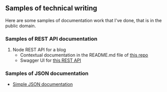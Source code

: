 
## Samples of technical writing

Here are some samples of documentation work that I've done, that is in the public domain.

### Samples of REST API documentation
1. Node REST API for a blog
   - Contextual documentation in the README.md file of [this repo](https://github.com/igor-trimailov/node-rest-api/blob/master/README.md)
   - Swagger UI for [this REST API](https://stark-brushlands-58685.herokuapp.com/api/v1/?fbclid=IwAR0o2XF4g0WLvmdc_3mahMy4f9IjZb1l2cYIROoz_SGRwJdogrI1Z2_Ld3A)

### Samples of JSON documentation
- [Simple JSON documentation](JSON-documentation.md)
